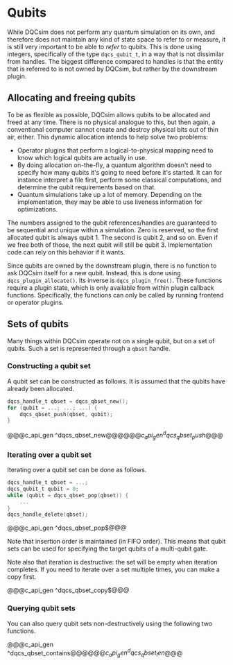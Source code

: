 # Qubits

While DQCsim does not perform any quantum simulation on its own, and therefore
does not maintain any kind of state space to refer to or measure, it is still
very important to be able to *refer* to qubits. This is done using integers,
specifically of the type `dqcs_qubit_t`, in a way that is not dissimilar from
handles. The biggest difference compared to handles is that the entity that is
referred to is not owned by DQCsim, but rather by the downstream plugin.

## Allocating and freeing qubits

To be as flexible as possible, DQCsim allows qubits to be allocated and freed
at any time. There is no physical analogue to this, but then again, a
conventional computer cannot create and destroy physical bits out of thin air,
either. This dynamic allocation intends to help solve two problems:

 - Operator plugins that perform a logical-to-physical mapping need to know
   which logical qubits are actually in use.
 - By doing allocation on-the-fly, a quantum algorithm doesn't need to specify
   how many qubits it's going to need before it's started. It can for instance
   interpret a file first, perform some classical computations, and determine
   the qubit requirements based on that.
 - Quantum simulations take up a lot of memory. Depending on the
   implementation, they may be able to use liveness information for
   optimizations.

The numbers assigned to the qubit references/handles are guaranteed to be
sequential and unique within a simulation. Zero is reserved, so the first
allocated qubit is always qubit 1. The second is qubit 2, and so on. Even if
we free both of those, the next qubit will still be qubit 3. Implementation
code can rely on this behavior if it wants.

Since qubits are owned by the downstream plugin, there is no function to ask
DQCsim itself for a new qubit. Instead, this is done using
`dqcs_plugin_allocate()`. Its inverse is `dqcs_plugin_free()`. These functions
require a plugin state, which is only available from within plugin callback
functions. Specifically, the functions can only be called by running frontend
or operator plugins.

## Sets of qubits

Many things within DQCsim operate not on a single qubit, but on a set of
qubits. Such a set is represented through a `qbset` handle.

### Constructing a qubit set

A qubit set can be constructed as follows. It is assumed that the qubits have
already been allocated.

```C
dqcs_handle_t qbset = dqcs_qbset_new();
for (qubit = ...; ...; ...) {
    dqcs_qbset_push(qbset, qubit);
}
```

@@@c_api_gen ^dqcs_qbset_new$@@@
@@@c_api_gen ^dqcs_qbset_push$@@@

### Iterating over a qubit set

Iterating over a qubit set can be done as follows.

```C
dqcs_handle_t qbset = ...;
dqcs_qubit_t qubit = 0;
while (qubit = dqcs_qbset_pop(qbset)) {
    ...
}
dqcs_handle_delete(qbset);
```

@@@c_api_gen ^dqcs_qbset_pop$@@@

Note that insertion order is maintained (in FIFO order). This means that qubit
sets can be used for specifying the target qubits of a multi-qubit gate.

Note also that iteration is destructive: the set will be empty when iteration
completes. If you need to iterate over a set multiple times, you can make a
copy first.

@@@c_api_gen ^dqcs_qbset_copy$@@@

### Querying qubit sets

You can also query qubit sets non-destructively using the following two
functions.

@@@c_api_gen ^dqcs_qbset_contains$@@@
@@@c_api_gen ^dqcs_qbset_len$@@@
